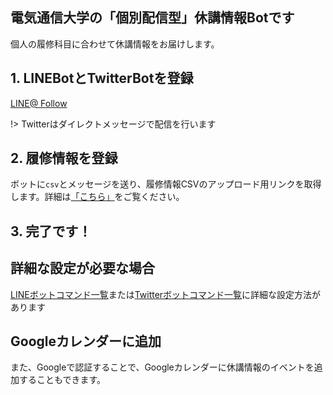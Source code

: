 

## 電気通信大学の「個別配信型」休講情報Botです
個人の履修科目に合わせて休講情報をお届けします。

## 1. LINEBotとTwitterBotを登録

<div class="sns-buttons">
    <a class="sns-button line" href="https://line.me/R/ti/p/%40683vbgwr" target="_blank">
        <i class="fab fa-line"></i><span>LINE@</span>
    </a>
    <a class="sns-button twitter" href="https://twitter.com/ueckyukou" target="_blank">
        <i class="fab fa-twitter"></i><span>Follow</span>
    </a>
</div>

!> Twitterはダイレクトメッセージで配信を行います


## 2. 履修情報を登録
ボットに`csv`とメッセージを送り、履修情報CSVのアップロード用リンクを取得します。詳細は[「こちら」](/how-to-upload-csv)をご覧ください。

## 3. 完了です！

## 詳細な設定が必要な場合
[LINEボットコマンド一覧](/line-functions)または[Twitterボットコマンド一覧](/twitter-functions)に詳細な設定方法があります

## Googleカレンダーに追加
また、Googleで認証することで、Googleカレンダーに休講情報のイベントを追加することもできます。
